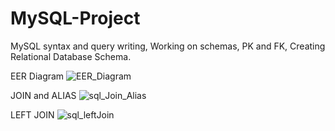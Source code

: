 # MySQL-Project
MySQL syntax and query writing, Working on schemas, PK and FK, Creating Relational Database Schema. 

EER Diagram
![EER_Diagram](https://github.com/BusraArlier/MySQL-Project/assets/147072169/b919fc49-8c16-4337-b61b-d540af87c7ac)

JOIN and ALIAS
![sql_Join_Alias](https://github.com/BusraArlier/MySQL-Project/assets/147072169/726d38c6-fdc8-458b-a023-3fe8e8ba14c4)

LEFT JOIN
![sql_leftJoin](https://github.com/BusraArlier/MySQL-Project/assets/147072169/ec97842e-e9af-4fb5-b715-8b907a18d091)
